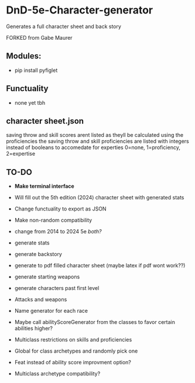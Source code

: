 # DnD-5e-Character-generator
Generates a full character sheet and back story

FORKED from Gabe Maurer


## Modules:
  - pip install pyfiglet

## Functuality
  - none yet tbh


## character sheet.json
  saving throw and skill scores arent listed as theyll be calculated using the proficiencies
  the saving throw and skill proficiencies are listed with integers instead of booleans to accomedate for experties 0=none, 1=proficiency, 2=expertise



## TO-DO
  - **Make terminal interface**
  
  - Will fill out the 5th edition (2024) character sheet with generated stats
  
  - Change functuality to export as JSON
  
  - Make non-random compatibility
  
  - change from 2014 to 2024 5e *both?*
  
  - generate stats
  
  - generate backstory
  
  - generate to pdf filled character sheet (maybe latex if pdf wont work??)
  
  - generate starting weapons
  
  - generate characters past first level
  
  - Attacks and weapons
  
  - Name generator for each race
  
  - Maybe call abilityScoreGenerator from the classes to favor certain abilities higher?
  
  - Multiclass restrictions on skills and proficiencies
  
  - Global for class archetypes and randomly pick one
  
  - Feat instead of ability score improvment option?
  
  - Multiclass archetype compatibility?

